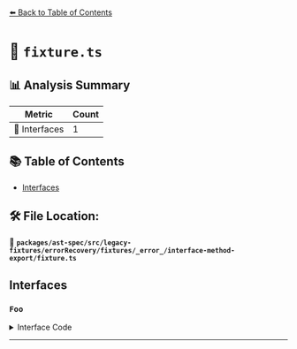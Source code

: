 [⬅️ Back to Table of Contents](../../../../../../../../index.md)

# 📄 `fixture.ts`

## 📊 Analysis Summary

| Metric | Count |
|--------|-------|
| 📐 Interfaces | 1 |

## 📚 Table of Contents

- [Interfaces](#interfaces)

## 🛠️ File Location:
📂 **`packages/ast-spec/src/legacy-fixtures/errorRecovery/fixtures/_error_/interface-method-export/fixture.ts`**

## Interfaces

### `Foo`

<details><summary>Interface Code</summary>

```ts
interface Foo {
    export g(bar: string): void;
}
```
</details>


---